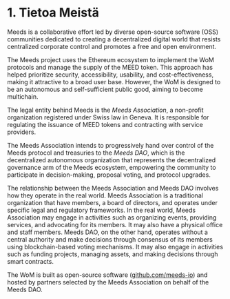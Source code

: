 
# 1. Tietoa Meistä

Meeds is a collaborative effort led by diverse open-source software (OSS) communities dedicated to creating a decentralized digital world that resists centralized corporate control and promotes a free and open environment.

The Meeds project uses the Ethereum ecosystem to implement the WoM protocols and manage the supply of the MEED token. This approach has helped prioritize security, accessibility, usability, and cost-effectiveness, making it attractive to a broad user base. However, the WoM is designed to be an autonomous and self-sufficient public good, aiming to become multichain.

The legal entity behind Meeds is the _Meeds Association_, a non-profit organization registered under Swiss law in Geneva. It is responsible for regulating the issuance of MEED tokens and contracting with service providers.

The Meeds Association intends to progressively hand over control of the Meeds protocol and treasuries to the _Meeds DAO_, which is the decentralized autonomous organization that represents the decentralized governance arm of the Meeds ecosystem, empowering the community to participate in decision-making, proposal voting, and protocol upgrades.

The relationship between the Meeds Association and Meeds DAO involves how they operate in the real world. Meeds Association is a traditional organization that have members, a board of directors, and operates under specific legal and regulatory frameworks. In the real world, Meeds Association may engage in activities such as organizing events, providing services, and advocating for its members. It may also have a physical office and staff members. Meeds DAO, on the other hand, operates without a central authority and make decisions through consensus of its members using blockchain-based voting mechanisms. It may also engage in activities such as funding projects, managing assets, and making decisions through smart contracts.

The WoM is built as open-source software ([github.com/meeds-io](https://github.com/meeds-io)) and hosted by partners selected by the Meeds Association on behalf of the Meeds DAO.

